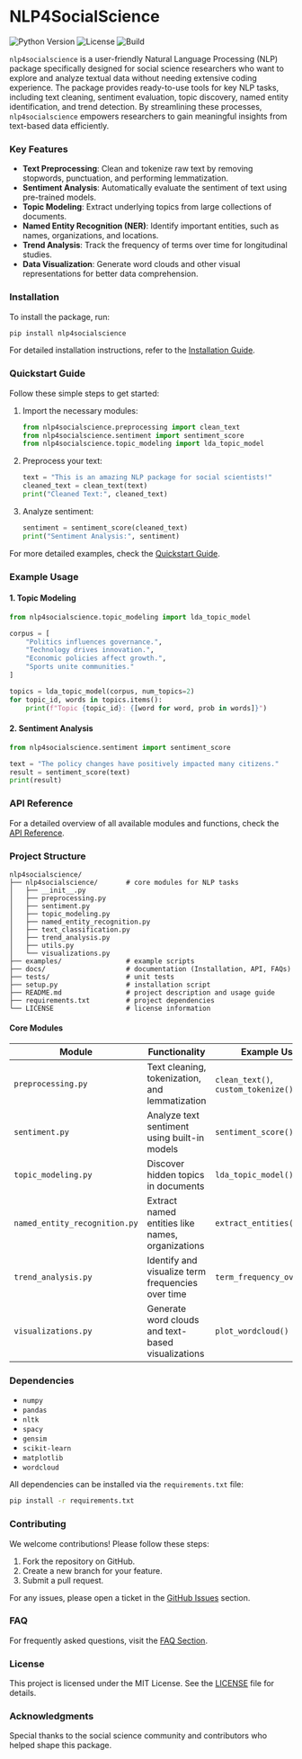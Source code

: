 # NLP4SocialScience

![Python Version](https://img.shields.io/badge/python-3.8%2B-blue) ![License](https://img.shields.io/badge/license-MIT-green) ![Build](https://img.shields.io/badge/build-passing-brightgreen)



`nlp4socialscience` is a user-friendly Natural Language Processing (NLP) package specifically designed for social science researchers who want to explore and analyze textual data without needing extensive coding experience. The package provides ready-to-use tools for key NLP tasks, including text cleaning, sentiment evaluation, topic discovery, named entity identification, and trend detection. By streamlining these processes, `nlp4socialscience` empowers researchers to gain meaningful insights from text-based data efficiently.



### Key Features

- **Text Preprocessing**: Clean and tokenize raw text by removing stopwords, punctuation, and performing lemmatization.
- **Sentiment Analysis**: Automatically evaluate the sentiment of text using pre-trained models.
- **Topic Modeling**: Extract underlying topics from large collections of documents.
- **Named Entity Recognition (NER)**: Identify important entities, such as names, organizations, and locations.
- **Trend Analysis**: Track the frequency of terms over time for longitudinal studies.
- **Data Visualization**: Generate word clouds and other visual representations for better data comprehension.



### **Installation**

To install the package, run:
```bash
pip install nlp4socialscience
```

For detailed installation instructions, refer to the [Installation Guide](./docs/installation.md).

 

### **Quickstart Guide**

Follow these simple steps to get started:

1. Import the necessary modules:
    ```python
    from nlp4socialscience.preprocessing import clean_text
    from nlp4socialscience.sentiment import sentiment_score
    from nlp4socialscience.topic_modeling import lda_topic_model
    ```

2. Preprocess your text:
    ```python
    text = "This is an amazing NLP package for social scientists!"
    cleaned_text = clean_text(text)
    print("Cleaned Text:", cleaned_text)
    ```

3. Analyze sentiment:
    ```python
    sentiment = sentiment_score(cleaned_text)
    print("Sentiment Analysis:", sentiment)
    ```

For more detailed examples, check the [Quickstart Guide](./docs/quickstart.md).



### Example Usage

#### 1. Topic Modeling
```python
from nlp4socialscience.topic_modeling import lda_topic_model

corpus = [
    "Politics influences governance.",
    "Technology drives innovation.",
    "Economic policies affect growth.",
    "Sports unite communities."
]

topics = lda_topic_model(corpus, num_topics=2)
for topic_id, words in topics.items():
    print(f"Topic {topic_id}: {[word for word, prob in words]}")
```

#### 2. Sentiment Analysis
```python
from nlp4socialscience.sentiment import sentiment_score

text = "The policy changes have positively impacted many citizens."
result = sentiment_score(text)
print(result)
```



### API Reference

For a detailed overview of all available modules and functions, check the [API Reference](./docs/api_reference.md).



### Project Structure

```plaintext
nlp4socialscience/
├── nlp4socialscience/       # core modules for NLP tasks
│   ├── __init__.py
│   ├── preprocessing.py
│   ├── sentiment.py
│   ├── topic_modeling.py
│   ├── named_entity_recognition.py
│   ├── text_classification.py
│   ├── trend_analysis.py
│   ├── utils.py
│   └── visualizations.py
├── examples/                # example scripts
├── docs/                    # documentation (Installation, API, FAQs)
├── tests/                   # unit tests
├── setup.py                 # installation script
├── README.md                # project description and usage guide
├── requirements.txt         # project dependencies
└── LICENSE                  # license information
```

#### **Core Modules**

| Module                        | Functionality                                      | Example Usage                       |
| ----------------------------- | -------------------------------------------------- | ----------------------------------- |
| `preprocessing.py`            | Text cleaning, tokenization, and lemmatization     | `clean_text()`, `custom_tokenize()` |
| `sentiment.py`                | Analyze text sentiment using built-in models       | `sentiment_score()`                 |
| `topic_modeling.py`           | Discover hidden topics in documents                | `lda_topic_model()`                 |
| `named_entity_recognition.py` | Extract named entities like names, organizations   | `extract_entities()`                |
| `trend_analysis.py`           | Identify and visualize term frequencies over time  | `term_frequency_over_time()`        |
| `visualizations.py`           | Generate word clouds and text-based visualizations | `plot_wordcloud()`                  |



### Dependencies

- `numpy`
- `pandas`
- `nltk`
- `spacy`
- `gensim`
- `scikit-learn`
- `matplotlib`
- `wordcloud`

All dependencies can be installed via the `requirements.txt` file:
```bash
pip install -r requirements.txt
```



### Contributing

We welcome contributions! Please follow these steps:
1. Fork the repository on GitHub.
2. Create a new branch for your feature.
3. Submit a pull request.

For any issues, please open a ticket in the [GitHub Issues](https://github.com/ruiyi-yang/NLP4SocialScience/issues) section.



### FAQ

For frequently asked questions, visit the [FAQ Section](./docs/faq.md).

### License

This project is licensed under the MIT License. See the [LICENSE](./LICENSE) file for details.

### Acknowledgments

Special thanks to the social science community and contributors who helped shape this package.
